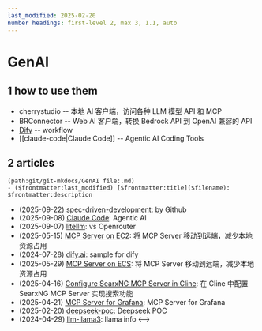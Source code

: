 ```yaml
---
last_modified: 2025-02-20
number headings: first-level 2, max 3, 1.1, auto
---
```


# GenAI

## 1 how to use them

- cherrystudio -- 本地 AI 客户端，访问各种 LLM 模型 API 和 MCP
- BRConnector -- Web AI 客户端，转换 Bedrock API 到 OpenAI 兼容的 API
- [Dify](dify-sample) -- workflow 
- [[claude-code|Claude Code]] -- Agentic AI Coding Tools


## 2 articles

```expander
(path:git/git-mkdocs/GenAI file:.md)
- ($frontmatter:last_modified) [$frontmatter:title]($filename): $frontmatter:description
```
- (2025-09-22) [spec-driven-development](spec-driven-development): by Github
- (2025-09-08) [Claude Code](claude-code): Agentic AI
- (2025-09-07) [litellm](litellm): vs Openrouter
- (2025-05-15) [MCP Server on EC2](build-mcp-server-on-ec2): 将 MCP Server 移动到远端，减少本地资源占用
- (2024-07-28) [dify.ai](dify-sample): sample for dify
- (2025-05-29) [MCP Server on ECS](deploy-mcp-server-to-ecs): 将 MCP Server 移动到远端，减少本地资源占用
- (2025-04-16) [Configure SearxNG MCP Server in Cline](searxng-mcp-server-for-cline): 在 Cline 中配置 SearxNG MCP Server 实现搜索功能
- (2025-04-21) [MCP Server for Grafana](mcp-grafana-prometheus-loki): MCP Server for Grafana
- (2025-02-20) [deepseek-poc](deepseek-poc): Deepseek POC
- (2024-04-29) [llm-llama3](llm-llama2-llama3): llama info
<-->




